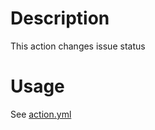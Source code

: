 # Description
This action changes issue status

# Usage
See [action.yml](https://github.com/CactusZ/linear-move-issues/blob/master/action.yml)

